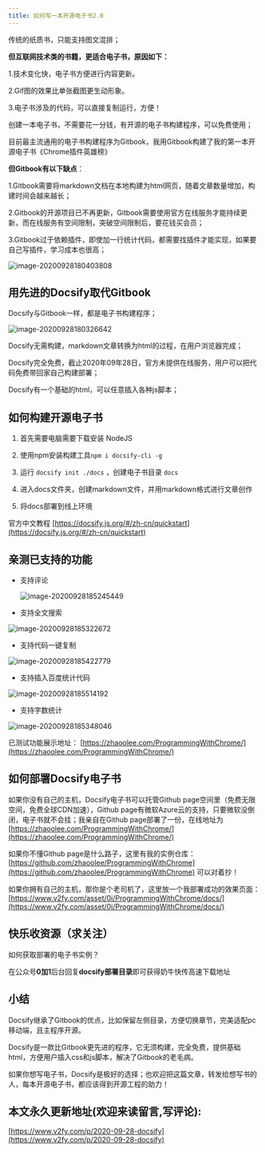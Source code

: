```yaml
---
title: 如何写一本开源电子书2.0
---
```



传统的纸质书，只能支持图文混排；

**但互联网技术类的书籍，更适合电子书，原因如下：**

1.技术变化快，电子书方便进行内容更新。

2.Gif图的效果比单张截图更生动形象。

3.电子书涉及的代码，可以直接复制运行，方便！


创建一本电子书，不需要花一分钱，有开源的电子书构建程序，可以免费使用；

目前最主流通用的电子书构建程序为Gitbook，我用Gitbook构建了我的第一本开源电子书《Chrome插件英雄榜》

**但Gitbook有以下缺点**：


1.Gitbook需要将markdown文档在本地构建为html网页，随着文章数量增加，构建时间会越来越长；

2.Gitbook的开源项目已不再更新，Gitbook需要使用官方在线服务才能持续更新，而在线服务有空间限制，突破空间限制后，要花钱买会员；

3.Gitbook过于依赖插件，即使加一行统计代码，都需要找插件才能实现，如果要自己写插件，学习成本也很高；

![image-20200928180403808](https://www.v2fy.com/asset/0i/jikemiji/jikemiji-md/2020-09-28-docsify.assets/image-20200928180403808.png)



## 用先进的Docsify取代Gitbook

Docsify与Gitbook一样，都是电子书构建程序；

![image-20200928180326642](https://www.v2fy.com/asset/0i/jikemiji/jikemiji-md/2020-09-28-docsify.assets/image-20200928180326642.png)

Docsify无需构建，markdown文章转换为html的过程，在用户浏览器完成；

Docsify完全免费，截止2020年09年28日，官方未提供在线服务，用户可以把代码免费带回家自己构建部署；

Docsify有一个基础的html，可以任意插入各种js脚本；


## 如何构建开源电子书

1. 首先需要电脑需要下载安装 NodeJS

2. 使用npm安装构建工具`npm i docsify-cli -g`

3. 运行 `docsify init ./docs` ，创建电子书目录 `docs`

4. 进入docs文件夹，创建markdown文件，并用markdown格式进行文章创作

5. 将docs部署到线上环境

官方中文教程 [https://docsify.js.org/#/zh-cn/quickstart](https://docsify.js.org/#/zh-cn/quickstart)



## 亲测已支持的功能

- 支持评论

  ![image-20200928185245449](https://www.v2fy.com/asset/0i/jikemiji/jikemiji-md/2020-09-28-docsify.assets/image-20200928185245449.png)

- 支持全文搜索



![image-20200928185322672](https://www.v2fy.com/asset/0i/jikemiji/jikemiji-md/2020-09-28-docsify.assets/image-20200928185322672.png)



- 支持代码一键复制



![image-20200928185422779](https://www.v2fy.com/asset/0i/jikemiji/jikemiji-md/2020-09-28-docsify.assets/image-20200928185422779.png)



- 支持插入百度统计代码



![image-20200928185514192](https://www.v2fy.com/asset/0i/jikemiji/jikemiji-md/2020-09-28-docsify.assets/image-20200928185514192.png)



- 支持字数统计

![image-20200928185348046](https://www.v2fy.com/asset/0i/jikemiji/jikemiji-md/2020-09-28-docsify.assets/image-20200928185348046.png)



已测试功能展示地址：  [https://zhaoolee.com/ProgrammingWithChrome/](https://zhaoolee.com/ProgrammingWithChrome/)






## 如何部署Docsify电子书

如果你没有自己的主机，Docsify电子书可以托管Github page空间里（免费无限空间，免费全球CDN加速），Github page有微软Azure云的支持，只要微软没倒闭，电子书就不会挂；我亲自在Github page部署了一份，在线地址为 [https://zhaoolee.com/ProgrammingWithChrome/](https://zhaoolee.com/ProgrammingWithChrome/)



如果你不懂Github page是什么路子，这里有我的实例仓库：[https://github.com/zhaoolee/ProgrammingWithChrome](https://github.com/zhaoolee/ProgrammingWithChrome)    可以对着抄！



如果你拥有自己的主机，那你是个老司机了，这里放一个我部署成功的效果页面：[https://www.v2fy.com/asset/0i/ProgrammingWithChrome/docs/](https://www.v2fy.com/asset/0i/ProgrammingWithChrome/docs/)



## 快乐收资源（求关注）



如何获取部署的电子书实例？

在公众号**0加1**后台回复**docsify部署目录**即可获得奶牛快传高速下载地址




## 小结

Docsify继承了Gitbook的优点，比如保留左侧目录，方便切换章节，完美适配pc移动端，且主程序开源。

Docsify是一款比Gitbook更先进的程序，它无须构建，完全免费，提供基础html，方便用户插入css和js脚本，解决了Gitbook的老毛病。

如果你想写电子书，Docsify是极好的选择；也欢迎把这篇文章，转发给想写书的人，每本开源电子书，都应该得到开源工程的助力！




## 本文永久更新地址(欢迎来读留言,写评论):

[https://www.v2fy.com/p/2020-09-28-docsify](https://www.v2fy.com/p/2020-09-28-docsify)
